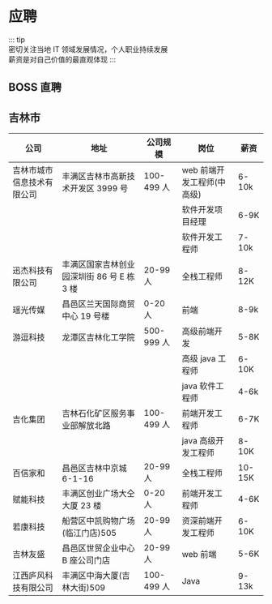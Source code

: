 # 应聘

::: tip  
密切关注当地 IT 领域发展情况，个人职业持续发展  
薪资是对自己价值的最直观体现
:::

## BOSS 直聘

## 吉林市

| 公司                       | 地址                                       | 公司规模   | 岗位                       | 薪资   |
| -------------------------- | ------------------------------------------ | ---------- | -------------------------- | ------ |
| 吉林市城市信息技术有限公司 | 丰满区吉林市高新技术开发区 3999 号         | 100-499 人 | web 前端开发工程师(中高级) | 6-10k  |
|                            |                                            |            | 软件开发项目经理           | 6-9K   |
|                            |                                            |            | 软件开发工程师             | 7-10k  |
| 迅杰科技有限公司           | 丰满区国家吉林创业园深圳街 86 号 E 栋 3 楼 | 20-99 人   | 全栈工程师                 | 8-12K  |
| 瑶光传媒                   | 昌邑区兰天国际商贸中心 19 号楼             | 0-20 人    | 前端                       | 8-9k   |
| 游逗科技                   | 龙潭区吉林化工学院                         | 500-999 人 | 高级前端开发               | 5-8K   |
|                            |                                            |            | 高级 java 工程师           | 6-10K  |
|                            |                                            |            | java 软件工程师            | 4-6k   |
| 吉化集团                   | 吉林石化矿区服务事业部解放北路             | 100-499 人 | 前端开发工程师             | 6-7K   |
|                            |                                            |            | java 高级开发工程师        | 8-10K  |
| 百信家和                   | 昌邑区吉林中京城 6-1-16                    | 20-99 人   | 全栈工程师                 | 10-15K |
| 赋能科技                   | 丰满区创业广场大仝大厦 23 楼               | 0-20 人    | 前端开发工程师             | 4-6K   |
| 若康科技                   | 船营区中凯购物广场(临江门店)505            | 20-99 人   | 资深前端开发工程师         | 6-10K  |
| 吉林友盛                   | 昌邑区世贸企业中心 B 座公司门店            | 20-99 人   | web 前端                   | 5-6K   |
| 江西庐风科技有限公司       | 丰满区中海大厦(吉林大街)509                | 100-499 人 | Java                       | 9-13k  |
